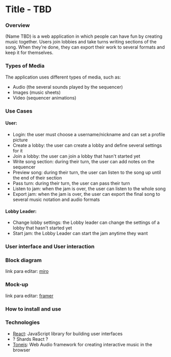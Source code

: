 # Title - TBD

### Overview

(Name TBD) is a web application in which people can have fun by creating music together. Users join lobbies and take turns writing sections of the song. When they're done, they can export their work to several formats and keep it for themselves.

### Types of Media
The application uses different types of media, such as:
  * Audio (the several sounds played by the sequencer)
  * Images (music sheets)
  * Video (sequencer animations)

### Use Cases

#### User:
  * Login: the user must choose a username/nickname and can set a profile picture
  * Create a lobby: the user can create a lobby and define several settings for it
  * Join a lobby: the user can join a lobby that hasn't started yet
  * Write song section: during their turn, the user can add notes on the sequencer
  * Preview song: during their turn, the user can listen to the song up until the end of their section 
  * Pass turn: during their turn, the user can pass their turn
  * Listen to jam: when the jam is over, the user can listen to the whole song
  * Export jam: when the jam is over, the user can export the final song to several music notation and audio formats

#### Lobby Leader:

  * Change lobby settings: the Lobby leader can change the settings of a lobby that hasn't started yet
  * Start jam: the Lobby Leader can start the jam anytime they want 

### User interface and User interaction

### Block diagram

link para editar: [miro](https://miro.com/welcomeonboard/HLPSUFIjvCDol7kjUmAXiGEZJMSPVxuoaoUiQS3YoGbMLmTNmZaKHI4uKwBt4jZI)

### Mock-up

link para editar: [framer](https://framer.com/projects/Sequencer-App--xDJsuuMErWVXJM9c9W7d-cI87y?node=fz05UI8fr-page)

### How to install and use

### Technologies

* [React](https://reactjs.org/): JavaScript library for building user interfaces
* ? Shards React ?
* [Tonejs](https://tonejs.github.io/): Web Audio framework for creating interactive music in the browser
